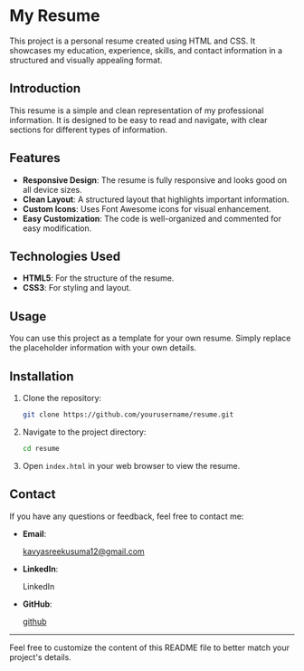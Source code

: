 # My Resume

This project is a personal resume created using HTML and CSS. It showcases my education, experience, skills, and contact information in a structured and visually appealing format.

## Introduction

This resume is a simple and clean representation of my professional information. It is designed to be easy to read and navigate, with clear sections for different types of information.

## Features

- **Responsive Design**: The resume is fully responsive and looks good on all device sizes.
- **Clean Layout**: A structured layout that highlights important information.
- **Custom Icons**: Uses Font Awesome icons for visual enhancement.
- **Easy Customization**: The code is well-organized and commented for easy modification.

## Technologies Used

- **HTML5**: For the structure of the resume.
- **CSS3**: For styling and layout.

## Usage

You can use this project as a template for your own resume. Simply replace the placeholder information with your own details.

## Installation

1. Clone the repository:
    ```bash
    git clone https://github.com/yourusername/resume.git
    ```
2. Navigate to the project directory:
    ```bash
    cd resume
    ```
3. Open `index.html` in your web browser to view the resume.


## Contact

If you have any questions or feedback, feel free to contact me:

- **Email**: <p><a href="mailto: kavyasreekusuma12@gmail.com">kavyasreekusuma12@gmail.com</a>
- **LinkedIn**: <p><a href="https://www.linkedin.com/in/kusuma-kavya-sree-5225b2285/"></a>LinkedIn</p>
- **GitHub**: <p><a href="https://github.com/K-KSREE"> github </a></p>

---

Feel free to customize the content of this README file to better match your project's details.

